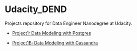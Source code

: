 # Udacity_DEND

Projects repository for Data Engineer Nanodegree at Udacity.

- [Project1: Data Modeling with Postgres](https://github.com/yangforbig/Udacity_DEND/tree/master/Project1_DataModelingWithPostgres)

- [Project1B: Data Modeling with Cassandra](https://github.com/yangforbig/Udacity_DEND/blob/master/Project_1B_Data_Modeling_with_Cassandra/Project_1B_%20Project_Template.ipynb)

